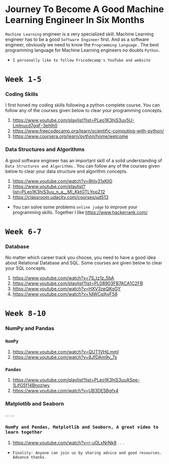 # Journey To Become A Good Machine Learning Engineer In Six Months
`Machine Learning` engineer is a very specialized skill. Machine Learning engineer has to be a good `Software Engineer` first. And as a
software engineer, obviously we need to know the `Programming Language.` The best programming language for Machine Learning engineers no doubts `Python.`

- `I personally like to follow Fricodecamp's YouTube and website`

# `Week 1-5`

### Coding Skills
I first honed my coding skills following a python complete course. You can follow any of the courses given below to clear your programming concepts.

1. https://www.youtube.com/playlist?list=PLeo1K3hjS3uv5U-Lmlnucd7gqF-3ehIh0
2. https://www.freecodecamp.org/learn/scientific-computing-with-python/
3. https://www.coursera.org/learn/python/home/welcome


### Data Structures and Algorithms
A good software engineer has an important skill of a solid understanding of `Data Structures and Algorithms.`
You can follow any of the courses given below to clear your data structure and algorithm concepts.

1. https://www.youtube.com/watch?v=8hly31xKli0
2. https://www.youtube.com/playlist?list=PLeo1K3hjS3uu_n_a__MI_KktGTLYopZ12
3. https://classroom.udacity.com/courses/ud513

* You can solve some problems `online judge` to improve your programming skills. Together I like https://www.hackerrank.com/

# `Week 6-7`

### Database 
No matter which career track you choose, you need to have a good idea about Relational Database and SQL. Some courses are given below to clear your SQL concepts.

1. https://www.youtube.com/watch?v=7S_tz1z_5bA
2. https://www.youtube.com/playlist?list=PL08903FB7ACA1C2FB
3. https://www.youtube.com/watch?v=HXV3zeQKqGY
4. https://www.youtube.com/watch?v=1dWCqjhvF58

# `Week 8-10`

### NumPy and Pandas
### `NumPy`
1. https://www.youtube.com/watch?v=QUT1VHiLmmI
2. https://www.youtube.com/watch?v=8JfDAm9y_7s
### `Pandas`
1. https://www.youtube.com/playlist?list=PLeo1K3hjS3uuASpe-1LjfG5f14Bnozjwy
2. https://www.youtube.com/watch?v=UB3DE5Bgfx4


### Matplotlib and Seaborn
...
...

### `NumPy and Pandas, Matplotlib and Seaborn, A great video to learn together`
1. https://www.youtube.com/watch?v=r-uOLxNrNk8
.
.
.



-  `Finality: Anyone can join us by sharing advice and good resources. Advance thanks.`

